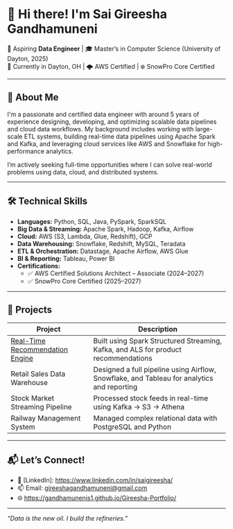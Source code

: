 # 👋 Hi there! I'm Sai Gireesha Gandhamuneni

🎯 Aspiring **Data Engineer** | 🎓 Master’s in Computer Science (University of Dayton, 2025)  
📍 Currently in Dayton, OH | 🌩️ AWS Certified | ❄️ SnowPro Core Certified  

---

## 💼 About Me

I'm a passionate and certified data engineer with around 5 years of experience designing, developing, and optimizing scalable data pipelines and cloud data workflows. My background includes working with large-scale ETL systems, building real-time data pipelines using Apache Spark and Kafka, and leveraging cloud services like AWS and Snowflake for high-performance analytics.

 I’m actively seeking full-time opportunities where I can solve real-world problems using data, cloud, and distributed systems.

---

## 🛠️ Technical Skills

- **Languages:** Python, SQL, Java, PySpark, SparkSQL  
- **Big Data & Streaming:** Apache Spark, Hadoop, Kafka, Airflow  
- **Cloud:** AWS (S3, Lambda, Glue, Redshift), GCP  
- **Data Warehousing:** Snowflake, Redshift, MySQL, Teradata  
- **ETL & Orchestration:** Datastage, Apache Airflow, AWS Glue  
- **BI & Reporting:** Tableau, Power BI  
- **Certifications:**  
  - ✅ AWS Certified Solutions Architect – Associate (2024–2027)  
  - ✅ SnowPro Core Certified (2025–2027)  

---

## 🔧 Projects

| Project | Description |
|--------|-------------|
| [Real-Time Recommendation Engine](https://github.com/gireesha/real_time_recommendation_engine) | Built using Spark Structured Streaming, Kafka, and ALS for product recommendations |
| Retail Sales Data Warehouse | Designed a full pipeline using Airflow, Snowflake, and Tableau for analytics and reporting |
| Stock Market Streaming Pipeline | Processed stock feeds in real-time using Kafka → S3 → Athena |
| Railway Management System | Managed complex relational data with PostgreSQL and Python |

---

## 📬 Let’s Connect!

- 💼 [LinkedIn]: https://www.linkedin.com/in/saigireesha/
- 📫 Email: gireeshagandhamuneni@gmail.com
- 🌐 https://gandhamunenis1.github.io/Gireesha-Portfolio/

---

_“Data is the new oil. I build the refineries.”_
